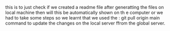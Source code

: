 this is to just check if we created a readme file after generatting the files on local machine then will this be automatically shown on th e computer or we had to take some steps
so we learnt that we used the : git pull origin main command to  update the changes on the local server ffrom the global server.